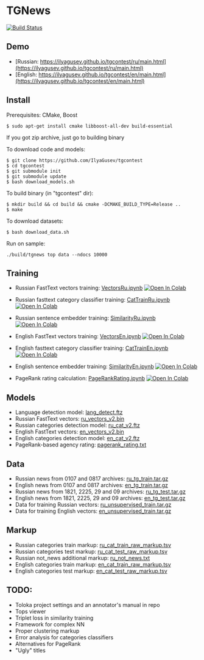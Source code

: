 # TGNews

[![Build Status](https://travis-ci.com/IlyaGusev/tgcontest.svg?token=9pgxYSDpb2YAVSfz53Nq&branch=master)](https://travis-ci.com/IlyaGusev/tgcontest)

## Demo
* [Russian: https://ilyagusev.github.io/tgcontest/ru/main.html](https://ilyagusev.github.io/tgcontest/ru/main.html)
* [English: https://ilyagusev.github.io/tgcontest/en/main.html](https://ilyagusev.github.io/tgcontest/en/main.html)

## Install
Prerequisites: CMake, Boost
```
$ sudo apt-get install cmake libboost-all-dev build-essential
```

If you got zip archive, just go to building binary

To download code and models:
```
$ git clone https://github.com/IlyaGusev/tgcontest
$ cd tgcontest
$ git submodule init
$ git submodule update
$ bash download_models.sh
```

To build binary (in "tgcontest" dir):
```
$ mkdir build && cd build && cmake -DCMAKE_BUILD_TYPE=Release ..
$ make
```

To download datasets:
```
$ bash download_data.sh
```

Run on sample:
```
./build/tgnews top data --ndocs 10000
```

## Training

* Russian FastText vectors training:
[VectorsRu.ipynb](https://github.com/IlyaGusev/tgcontest/blob/master/scripts/VectorsRu.ipynb)
[![Open In Colab](https://colab.research.google.com/assets/colab-badge.svg)](https://colab.research.google.com/drive/1QeyhqsHy5MO3yzvsn446LsqK_PqOjIVb)
* Russian fasttext category classifier training:
[CatTrainRu.ipynb](https://github.com/IlyaGusev/tgcontest/blob/master/scripts/CatTrainRu.ipynb)
[![Open In Colab](https://colab.research.google.com/assets/colab-badge.svg)](https://colab.research.google.com/drive/1U7Wxm5eDnrBRWE_logCSJIq6DzTFV0Zo)
* Russian sentence embedder training:
[SimilarityRu.ipynb](https://github.com/IlyaGusev/tgcontest/blob/master/scripts/SimilarityRu.ipynb)
[![Open In Colab](https://colab.research.google.com/assets/colab-badge.svg)](https://colab.research.google.com/drive/1ZqSUP51J1xbVk2VxyZwDhpW3VKKok4sx)
* English FastText vectors training:
[VectorsEn.ipynb](https://github.com/IlyaGusev/tgcontest/blob/master/scripts/VectorsEn.ipynb)
[![Open In Colab](https://colab.research.google.com/assets/colab-badge.svg)](https://colab.research.google.com/drive/1lbmgJ_iGBdwKdkU_1l1-WZuO7XbYZlWQ)
* English fasttext category classifier training:
[CatTrainEn.ipynb](https://github.com/IlyaGusev/tgcontest/blob/master/scripts/CatTrainEn.ipynb)
[![Open In Colab](https://colab.research.google.com/assets/colab-badge.svg)](https://colab.research.google.com/drive/1ayg5dtA_KdhzVehN4-_EiyIcwRhBVSob)
* English sentence embedder training:
[SimilarityEn.ipynb](https://github.com/IlyaGusev/tgcontest/blob/master/scripts/SimilarityEn.ipynb)
[![Open In Colab](https://colab.research.google.com/assets/colab-badge.svg)](https://colab.research.google.com/drive/1QDescCBI2I7bCJr4EplTyxCOp7eD9qBS)

* PageRank rating calculation:
[PageRankRating.ipynb](https://github.com/IlyaGusev/tgcontest/blob/master/scripts/PageRankRating.ipynb)
[![Open In Colab](https://colab.research.google.com/assets/colab-badge.svg)](https://colab.research.google.com/drive/1bd35S0rl_Uysiuz_7fmkYRArzNcP-wZB)

## Models
* Language detection model: [lang_detect.ftz](https://www.dropbox.com/s/qq970kin8zagql7/lang_detect.ftz)
* Russian FastText vectors: [ru_vectors_v2.bin](https://www.dropbox.com/s/2nx97d8nzbzusee/ru_vectors_v2.bin)
* Russian categories detection model: [ru_cat_v2.ftz](https://www.dropbox.com/s/55vonqnblz6ng28/ru_cat_v2.ftz)
* English FastText vectors: [en_vectors_v2.bin](https://www.dropbox.com/s/no7x1n8acl5ykif/en_vectors_v2.bin)
* English categories detection model: [en_cat_v2.ftz](https://www.dropbox.com/s/z5szjputp35a6yu/en_cat_v2.ftz)
* PageRank-based agency rating: [pagerank_rating.txt](https://www.dropbox.com/s/0o9xr2pwuqeh17k/pagerank_rating.txt)

## Data
* Russian news from 0107 and 0817 archives: [ru_tg_train.tar.gz](https://www.dropbox.com/s/1ecl9orr2tagcgi/ru_tg_train.tar.gz)
* English news from 0107 and 0817 archives: [en_tg_train.tar.gz](https://www.dropbox.com/s/umd8tyx4wz1wquq/en_tg_train.tar.gz)
* Russian news from 1821, 2225, 29 and 09 archives: [ru_tg_test.tar.gz](https://www.dropbox.com/s/gvfk6t4g7kxw9ae/ru_tg_test.tar.gz)
* English news from 1821, 2225, 29 and 09 archives: [en_tg_test.tar.gz](https://www.dropbox.com/s/rw674iic8x5udb3/en_tg_test.tar.gz)
* Data for training Russian vectors: [ru_unsupervised_train.tar.gz](https://www.dropbox.com/s/gsn9fire2hdaz81/ru_unsupervised_train.tar.gz)
* Data for training English vectors: [en_unsupervised_train.tar.gz](https://www.dropbox.com/s/7c8ey9sqomiqsas/en_unsupervised_train.tar.gz)

## Markup
* Russian categories train markup: [ru_cat_train_raw_markup.tsv](https://www.dropbox.com/s/amua7p1rt1dcvy0/ru_cat_train_raw_markup.tsv)
* Russian categories test markup: [ru_cat_test_raw_markup.tsv](https://www.dropbox.com/s/xia50d1h28e87x4/ru_cat_test_raw_markup.tsv)
* Russian not_news additional markup: [ru_not_news.txt](https://www.dropbox.com/s/wwptzqhgxvtjhbd/ru_not_news.txt)
* English categories train markup: [en_cat_train_raw_markup.tsv](https://www.dropbox.com/s/7qpfgf8bz77h2ss/en_cat_train_raw_markup.tsv)
* English categories test markup: [en_cat_test_raw_markup.tsv](https://www.dropbox.com/s/bszwshgwbrt328k/en_cat_test_raw_markup.tsv)

## TODO:
* Toloka project settings and an annotator's manual in repo
* Tops viewer
* Triplet loss in similarity training
* Framework for complex NN
* Proper clustering markup
* Error analysis for categories classifiers
* Alternatives for PageRank
* "Ugly" titles
